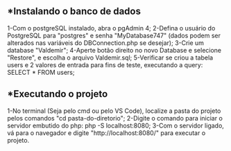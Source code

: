 *Instalando o banco de dados
-------------------------------
1-Com o postgreSQL instalado, abra o pgAdmin 4;
2-Defina o usuário do PostgreSQL para "postgres" e senha "MyDatabase747" 
        (dados podem ser alterados nas variáveis do DBConnection.php se desejar);
3-Crie um database "Valdemir";
4-Aperte botão direito no novo Database e selecione "Restore", e escolha o arquivo Valdemir.sql;
5-Verificar se criou a tabela users e 2 valores de entrada para fins de teste, executando a query: SELECT * FROM users;

*Executando o projeto
-------------------------------
1-No terminal (Seja pelo cmd ou pelo VS Code), localize a pasta do projeto pelos comandos "cd pasta-do-diretorio";
2-Digite o comando para iniciar o servidor embutido do php:  php -S localhost:8080;
3-Com o servidor ligado, vá para o navegador e digite "http://localhost:8080/" para executar o projeto.
